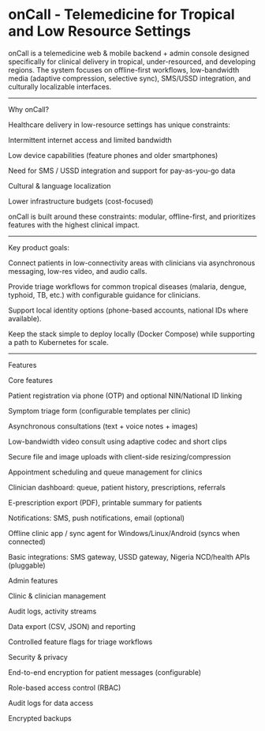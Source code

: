 # onCall - Telemedicine for Tropical and Low Resource Settings

onCall is a telemedicine web &amp; mobile backend + admin console designed specifically for clinical delivery in tropical, under-resourced, and developing regions. The system focuses on offline-first workflows, low-bandwidth media (adaptive compression, selective sync), SMS/USSD integration, and culturally localizable interfaces.


---
Why onCall?

Healthcare delivery in low-resource settings has unique constraints:

Intermittent internet access and limited bandwidth

Low device capabilities (feature phones and older smartphones)

Need for SMS / USSD integration and support for pay-as-you-go data

Cultural & language localization

Lower infrastructure budgets (cost-focused)


onCall is built around these constraints: modular, offline-first, and prioritizes features with the highest clinical impact.


---
Key product goals:

Connect patients in low-connectivity areas with clinicians via asynchronous messaging, low-res video, and audio calls.

Provide triage workflows for common tropical diseases (malaria, dengue, typhoid, TB, etc.) with configurable guidance for clinicians.

Support local identity options (phone-based accounts, national IDs where available).

Keep the stack simple to deploy locally (Docker Compose) while supporting a path to Kubernetes for scale.



---
Features

Core features

Patient registration via phone (OTP) and optional NIN/National ID linking

Symptom triage form (configurable templates per clinic)

Asynchronous consultations (text + voice notes + images)

Low-bandwidth video consult using adaptive codec and short clips

Secure file and image uploads with client-side resizing/compression

Appointment scheduling and queue management for clinics

Clinician dashboard: queue, patient history, prescriptions, referrals

E-prescription export (PDF), printable summary for patients

Notifications: SMS, push notifications, email (optional)

Offline clinic app / sync agent for Windows/Linux/Android (syncs when connected)

Basic integrations: SMS gateway, USSD gateway, Nigeria NCD/health APIs (pluggable)


Admin features

Clinic & clinician management

Audit logs, activity streams

Data export (CSV, JSON) and reporting

Controlled feature flags for triage workflows


Security & privacy

End-to-end encryption for patient messages (configurable)

Role-based access control (RBAC)

Audit logs for data access

Encrypted backups


